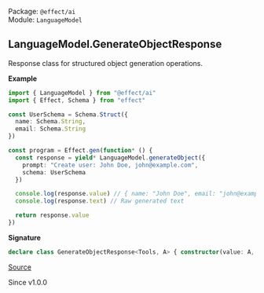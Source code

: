 Package: `@effect/ai`<br />
Module: `LanguageModel`<br />

## LanguageModel.GenerateObjectResponse

Response class for structured object generation operations.

**Example**

```ts
import { LanguageModel } from "@effect/ai"
import { Effect, Schema } from "effect"

const UserSchema = Schema.Struct({
  name: Schema.String,
  email: Schema.String
})

const program = Effect.gen(function* () {
  const response = yield* LanguageModel.generateObject({
    prompt: "Create user: John Doe, john@example.com",
    schema: UserSchema
  })

  console.log(response.value) // { name: "John Doe", email: "john@example.com" }
  console.log(response.text) // Raw generated text

  return response.value
})
```

**Signature**

```ts
declare class GenerateObjectResponse<Tools, A> { constructor(value: A, content: Array<Response.Part<Tools>>) }
```

[Source](https://github.com/Effect-TS/effect/tree/main/packages/ai/ai/src/LanguageModel.ts#L392)

Since v1.0.0